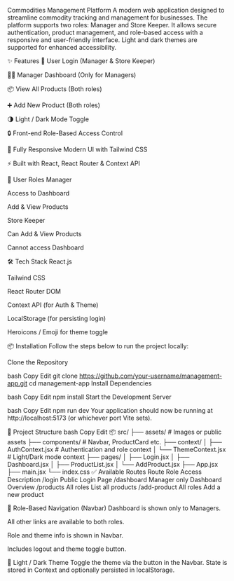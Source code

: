 Commodities Management Platform
A modern web application designed to streamline commodity tracking and management for businesses. The platform supports two roles: Manager and Store Keeper. It allows secure authentication, product management, and role-based access with a responsive and user-friendly interface. Light and dark themes are supported for enhanced accessibility.

✨ Features
🔐 User Login (Manager & Store Keeper)

🧑‍💼 Manager Dashboard (Only for Managers)

📦 View All Products (Both roles)

➕ Add New Product (Both roles)

🌗 Light / Dark Mode Toggle

🔒 Front-end Role-Based Access Control

🚀 Fully Responsive Modern UI with Tailwind CSS

⚡ Built with React, React Router & Context API

👥 User Roles
Manager

Access to Dashboard

Add & View Products

Store Keeper

Can Add & View Products

Cannot access Dashboard

🛠️ Tech Stack
React.js

Tailwind CSS

React Router DOM

Context API (for Auth & Theme)

LocalStorage (for persisting login)

Heroicons / Emoji for theme toggle

📦 Installation
Follow the steps below to run the project locally:

Clone the Repository

bash
Copy
Edit
git clone https://github.com/your-username/management-app.git
cd management-app
Install Dependencies

bash
Copy
Edit
npm install
Start the Development Server

bash
Copy
Edit
npm run dev
Your application should now be running at http://localhost:5173 (or whichever port Vite sets).

📁 Project Structure
bash
Copy
Edit
📦 src/
├── assets/                 # Images or public assets
├── components/             # Navbar, ProductCard etc.
├── context/
│   ├── AuthContext.jsx     # Authentication and role context
│   └── ThemeContext.jsx    # Light/Dark mode context
├── pages/
│   ├── Login.jsx
│   ├── Dashboard.jsx
│   ├── ProductList.jsx
│   └── AddProduct.jsx
├── App.jsx
├── main.jsx
└── index.css
✅ Available Routes
Route	Role Access	Description
/login	Public	Login Page
/dashboard	Manager only	Dashboard Overview
/products	All roles	List all products
/add-product	All roles	Add a new product

🧠 Role-Based Navigation (Navbar)
Dashboard is shown only to Managers.

All other links are available to both roles.

Role and theme info is shown in Navbar.

Includes logout and theme toggle button.

🌈 Light / Dark Theme
Toggle the theme via the button in the Navbar. State is stored in Context and optionally persisted in localStorage.
